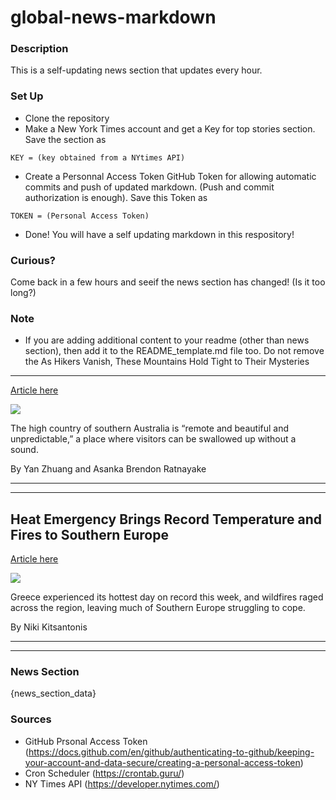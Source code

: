 # global-news-markdown

### Description 
This is a self-updating news section that updates every hour.

### Set Up 
* Clone the repository
* Make a New York Times account and get a Key for top stories section. Save the section as 
 ```
 KEY = (key obtained from a NYtimes API)
 ```
*  Create a Personnal Access Token GitHub Token for allowing automatic commits and push of updated markdown. (Push and commit authorization is enough). Save this Token as 
```
TOKEN = (Personal Access Token)
```
* Done! You will have a self updating markdown in this respository!

### Curious?
Come back in a few hours and seeif the news section has changed! (Is it too long?)

### Note
* If you are adding additional content to your readme (other than news section), then add it to the README_template.md file too. Do not remove the As Hikers Vanish, These Mountains Hold Tight to Their Mysteries
---------------------------------------------------------------

[Article here](https://www.nytimes.com/2021/08/04/world/asia/wonnangatta-valley-disappearances.html)

[![](https://static01.nyt.com/images/2021/08/04/world/04oz-disappearances-promo/00oz-disappearances1-superJumbo.jpg)](https://www.nytimes.com/2021/08/04/world/asia/wonnangatta-valley-disappearances.html)

The high country of southern Australia is “remote and beautiful and unpredictable,” a place where visitors can be swallowed up without a sound.

By Yan Zhuang and Asanka Brendon Ratnayake

* * *

* * *

Heat Emergency Brings Record Temperature and Fires to Southern Europe
---------------------------------------------------------------------

[Article here](https://www.nytimes.com/2021/08/03/world/europe/greece-turkey-heat-fires.html)

[![](https://static01.nyt.com/images/2021/08/03/world/03Greece-heatwave1/merlin_192412137_a1378085-2c43-4710-ae69-475ebc975e12-superJumbo.jpg)](https://www.nytimes.com/2021/08/03/world/europe/greece-turkey-heat-fires.html)

Greece experienced its hottest day on record this week, and wildfires raged across the region, leaving much of Southern Europe struggling to cope.

By Niki Kitsantonis

* * *

* * *

### News Section 
{news_section_data}


### Sources 
* GitHub Prsonal Access Token (https://docs.github.com/en/github/authenticating-to-github/keeping-your-account-and-data-secure/creating-a-personal-access-token)
* Cron Scheduler (https://crontab.guru/)
* NY Times API (https://developer.nytimes.com/)
